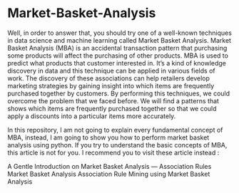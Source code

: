 # Market-Basket-Analysis
Well, in order to answer that, you should try one of a well-known techniques in data science and machine learning called Market Basket Analysis.
Market Basket Analysis (MBA) is an accidental transaction pattern that purchasing some products will affect the purchasing of other products. MBA is used to predict what products that customer interested in. It’s a kind of knowledge discovery in data and this technique can be applied in various fields of work. The discovery of these associations can help retailers develop marketing strategies by gaining insight into which items are frequently purchased together by customers. By performing this techniques, we could overcome the problem that we faced before. We will find a patterns that shows which items are frequently purchased together so that we could apply a discounts into a particular items more accurately.

In this repository, I am not going to explain every fundamental concept of MBA, instead, I am going to show you how to perform market basket analysis using python. If you try to understand the basic concepts of MBA, this article is not for you. I recommend you to visit these article instead :

A Gentle Introduction on Market Basket Analysis — Association Rules
Market Basket Analysis
Association Rule Mining using Market Basket Analysis
